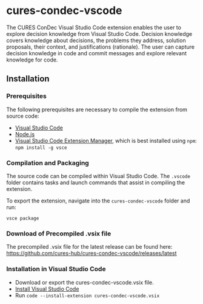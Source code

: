 # cures-condec-vscode

The CURES ConDec Visual Studio Code extension enables the user to explore decision knowledge from Visual Studio Code. Decision knowledge covers knowledge about decisions, the problems they address, solution proposals, their context, and justifications (rationale). The user can capture decision knowledge in code and commit messages and explore relevant knowledge for code. 

## Installation
### Prerequisites
The following prerequisites are necessary to compile the extension from source code:

- [Visual Studio Code](https://code.visualstudio.com/Download)
- [Node.js](https://nodejs.org/en/download/)
- [Visual Studio Code Extension Manager](https://github.com/microsoft/vscode-vsce), which is best installed using `npm`: `npm install -g vsce`

### Compilation and Packaging
The source code can be compiled within Visual Studio Code. The `.vscode` folder contains tasks and launch commands that assist in compiling the extension.

To export the extension, navigate into the `cures-condec-vscode` folder and run:
```
vsce package
```

### Download of Precompiled .vsix file
The precompiled .vsix file for the latest release can be found here: https://github.com/cures-hub/cures-condec-vscode/releases/latest

### Installation in Visual Studio Code
- Download or export the cures-condec-vscode.vsix file.
- [Install Visual Studio Code](https://code.visualstudio.com/Download)
- Run `code --install-extension cures-condec-vscode.vsix`

